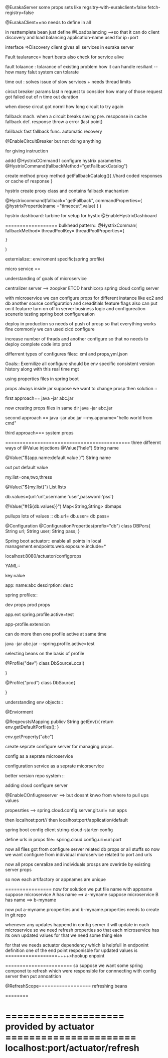 @EurakaServer
some props sets
like
regsitry-with-eurakclient=false
fetch-registry=false

@EurakaClient==no needs to define in all

in resttemplete bean just define @Loadbalancing -->so that it can do client discovery and load balancing
application-name used for ip+port

interface =>Discovery client gives all services in euraka server

Fault taularance=
heart beats also check for service alive

fault tolaance : tolarance of existing problem how it can handle
resiliant -- how many falut system can tolarate



time out : solves issue of slow services + needs thread limits


circut breaker params
last n request to consider
how many of those request got falied out of n
time out duration

when doese circut got norml
how long circuit to try again


fallback mach. when a circuit breaks
 saving pre. resoponse in cache
 fallback def. response
 throw a error (last point)


falilback fast
fallback func.
automatic recovery


@EnableCircuitBreaker
but not doing anything

for giving instruction

addd @HystrixCOmmand
l
configure hystrix paramertes
@HystrixCommand(fallbackMethod="getFallbackCatalog")

create method proxy method
getFallbackCatalog(){
//hard coded responses or cache of response
}

hystrix create proxy class and contains fallback machanism

@Hystrixcommand(fallback="getFallback",
commandProperties={
    @hystrixPropertie(name ="timeocut",value)
}
)


hystrix dashboard:
turbine for setup for hystix
@EnableHystrixDashboard

==================
bulkhead pattern::
@HystrixComman(
fallbackMethod=
threadPoolKey=
    threadPoolProperties={

    }
)


externialize::
enviroment specific(spring profile)

micro service ==

understanding of goals of microservice


centralizer server -->
zoopker
ETCD
harshicorp
spring cloud config server


with microservice we can configure props for different instance
like ec2 and db another source configuration and creaditials
feature flags also can put on it
featurre turn on off in server
business logic and configureation
scenerio testing
spring boot configureation

deploy in production so needs of push of prosp so that everything works fine commonly we can used
cicd configure

increase number of thrads and another configure so that no needs to deploy complete code into prod


differrent  types of configures files:: xml and props,yml,json

Goals::
 Exernilize all configure
 should be env specific
 consistent
 version history along with this
 real time mgt

using properties files in spring boot

props always inside jar suppose we want to change prosp then solution ::

first approach==
java -jar abc.jar

now creating props files in same dir
java -jar abc.jar


second approach ==
java -jar abc.jar --my.appname="hello world from cmd"

third approach===
system props


===========================================
three diffeernt ways of @Value injections
@Value("hele")
String name

@Value("${app.name:default value }")
String name

out put default value

my.list=one,two,thress

@Value("${my.list}")
List<String> lists

db.values={url:'url',username:'user',password:'pss'}


@Value("#{${db.values}}")
Map<String,String> dbmaps



pullups lots of values ::
db.url=
db.user=
db.pass=

@Configuration
@ConfigurationProperties(prefix="db")
class DBPors{
    String url;
    String user;
    String pass;
}


Spring boot actuator::
enable all points in local
management.endpoints.web.exposure.include=*

localhost:8080/actuator/configprops


YAML::

key:value

app:
    name:abc
    descirption: desc


spring profiles::

dev props
prod props

app.ext
spring.profile.active=test

app-profile.extension


can do more then one profile active at same time

java -jar abc.jar --spring.profile.active=test


selecting beans on the basis of profile


@Profile("dev")
class DbSourceLocal{

}

@Profile("prod")
class DbSource{

}


understanding env objects::

@Enviorment

@ReqpeustsMapping
publicv String getEnv(){
return env.getDefaultPorfiles();
}

env.getProperty("abc")


create seprate configure server for managing props.

config as a seprate microservice

configuration service as a seprate micorservice

better version repo system ::


adding cloud configure server

@EnableCOnfiugreserver
==> but doesnt knwo from where to pull ups values

propesrties -->
spring.cloud.config.server.git.uri=
run apps

then localhost:port/<filename>/<profile>
then localhost:port/application/default


spring boot config client
string-cloud-starter-config

define urls in props file::
spring.cloud.config.uri=url:port

now all files got from configure server related db props or all stuffs
so now we want configure from individual microservice related to port and urls

now all props cenralize and individuals prosps are overirde by existing server props


so now each artifactory or appnames are unique

 ================
now for solution we put file name with appname
suppose microservice A has name ==> a-myname
suppose microservice B has name ==> b-myname

now put a-myname.prooperties and b-myname.properties needs to create in git repo



whenever any updates happend in config server it will update in each microservice so we need refresh properties
so that each microservice has its own updated values
for that we need some thing else

for that we needs actuator dependency which is helpfull in endponint definition
one  of the end point responisble for updated values is ==================++++>hookup enpoint

=======================
so suppose we want some spring componet to refresh which were responsible for connnecting with config server
then put annoatition

@RefreshScope==================
refreshing  beans

========


==================== provided by actuator ======================
localhost:port/actuator/refresh
============================================================


